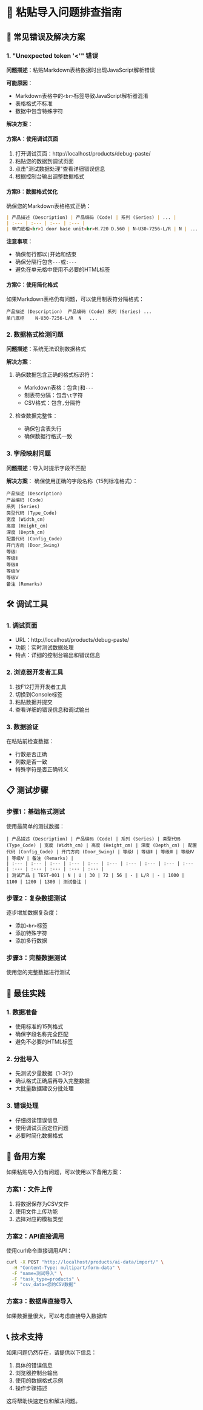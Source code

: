 # 🔧 粘贴导入问题排查指南

## 🚨 常见错误及解决方案

### 1. **"Unexpected token '<'" 错误**

**问题描述**：粘贴Markdown表格数据时出现JavaScript解析错误

**可能原因**：
- Markdown表格中的`<br>`标签导致JavaScript解析器混淆
- 表格格式不标准
- 数据中包含特殊字符

**解决方案**：

#### 方案A：使用调试页面
1. 打开调试页面：http://localhost/products/debug-paste/
2. 粘贴您的数据到调试页面
3. 点击"测试数据处理"查看详细错误信息
4. 根据控制台输出调整数据格式

#### 方案B：数据格式优化
确保您的Markdown表格格式正确：

```markdown
| 产品描述 (Description) | 产品编码 (Code) | 系列 (Series) | ... |
| :--- | :--- | :--- | :--- |
| 单门底柜<br>1 door base unit<br>H.720 D.560 | N-U30-7256-L/R | N | ... |
```

**注意事项**：
- 确保每行都以`|`开始和结束
- 确保分隔行包含`---`或`:---`
- 避免在单元格中使用不必要的HTML标签

#### 方案C：使用简化格式
如果Markdown表格仍有问题，可以使用制表符分隔格式：

```
产品描述 (Description)	产品编码 (Code)	系列 (Series)	...
单门底柜	N-U30-7256-L/R	N	...
```

### 2. **数据格式检测问题**

**问题描述**：系统无法识别数据格式

**解决方案**：
1. 确保数据包含正确的格式标识符：
   - Markdown表格：包含`|`和`---`
   - 制表符分隔：包含`\t`字符
   - CSV格式：包含`,`分隔符

2. 检查数据完整性：
   - 确保包含表头行
   - 确保数据行格式一致

### 3. **字段映射问题**

**问题描述**：导入时提示字段不匹配

**解决方案**：
确保使用正确的字段名称（15列标准格式）：

```
产品描述 (Description)
产品编码 (Code)
系列 (Series)
类型代码 (Type_Code)
宽度 (Width_cm)
高度 (Height_cm)
深度 (Depth_cm)
配置代码 (Config_Code)
开门方向 (Door_Swing)
等级Ⅰ
等级Ⅱ
等级Ⅲ
等级Ⅳ
等级Ⅴ
备注 (Remarks)
```

## 🛠️ 调试工具

### 1. **调试页面**
- URL：http://localhost/products/debug-paste/
- 功能：实时测试数据处理
- 特点：详细的控制台输出和错误信息

### 2. **浏览器开发者工具**
1. 按F12打开开发者工具
2. 切换到Console标签
3. 粘贴数据并提交
4. 查看详细的错误信息和调试输出

### 3. **数据验证**
在粘贴前检查数据：
- 行数是否正确
- 列数是否一致
- 特殊字符是否正确转义

## 📋 测试步骤

### 步骤1：基础格式测试
使用最简单的测试数据：

```
| 产品描述 (Description) | 产品编码 (Code) | 系列 (Series) | 类型代码 (Type_Code) | 宽度 (Width_cm) | 高度 (Height_cm) | 深度 (Depth_cm) | 配置代码 (Config_Code) | 开门方向 (Door_Swing) | 等级Ⅰ | 等级Ⅱ | 等级Ⅲ | 等级Ⅳ | 等级Ⅴ | 备注 (Remarks) |
| :--- | :--- | :--- | :--- | :--- | :--- | :--- | :--- | :--- | :--- | :--- | :--- | :--- | :--- | :--- |
| 测试产品 | TEST-001 | N | U | 30 | 72 | 56 | - | L/R | - | 1000 | 1100 | 1200 | 1300 | 测试备注 |
```

### 步骤2：复杂数据测试
逐步增加数据复杂度：
- 添加`<br>`标签
- 添加特殊字符
- 添加多行数据

### 步骤3：完整数据测试
使用您的完整数据进行测试

## 🎯 最佳实践

### 1. **数据准备**
- 使用标准的15列格式
- 确保字段名称完全匹配
- 避免不必要的HTML标签

### 2. **分批导入**
- 先测试少量数据（1-3行）
- 确认格式正确后再导入完整数据
- 大批量数据建议分批处理

### 3. **错误处理**
- 仔细阅读错误信息
- 使用调试页面定位问题
- 必要时简化数据格式

## 🔄 备用方案

如果粘贴导入仍有问题，可以使用以下备用方案：

### 方案1：文件上传
1. 将数据保存为CSV文件
2. 使用文件上传功能
3. 选择对应的模板类型

### 方案2：API直接调用
使用curl命令直接调用API：

```bash
curl -X POST "http://localhost/products/ai-data/import/" \
  -H "Content-Type: multipart/form-data" \
  -F "name=测试导入" \
  -F "task_type=products" \
  -F "csv_data=您的CSV数据"
```

### 方案3：数据库直接导入
如果数据量很大，可以考虑直接导入数据库

## 📞 技术支持

如果问题仍然存在，请提供以下信息：
1. 具体的错误信息
2. 浏览器控制台输出
3. 使用的数据格式示例
4. 操作步骤描述

这将帮助快速定位和解决问题。
